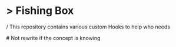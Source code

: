 # > Fishing Box 

/   This repository contains various custom Hooks to help who needs

\#  Not rewrite if the concept is knowing
